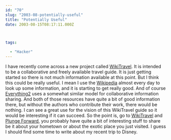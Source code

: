 ```yaml
---
id: "70"
slug: "2003-08-potentially-useful"
title: "Potentially Useful"
date: 2003-08-15T08:17:11.000Z



tags:

  - "Hacker"
---
```

<div class="sqs-html-content">
  <p>I have recently come across a new project called <a href="http://www.wikitravel.org">WikiTravel</a>.  It is intended to be a collaborative and freely available travel guide.  It is just getting started so there is not much information available at this point.  But I think this could be really useful.  I mean I use the <a href="http://wikipedia.org">Wikipedia</a> almost every day to look up some information, and it is starting to get really good.  And of course <a href="http://everything2.com/">Everything2</a> uses a somewhat similar model for collaborative information sharing.  And both of those resources have quite a bit of good information there, but without the authors who contribute their work, there would be nothing.  I can see a great use for the vision of this WikiTravel guide so it would be interesting if it can succeed.  So the point is, go to <a href="http://www.wikitravel.org">WikiTravel</a> and <a href="http://www.wikitravel.org/article/Wikitravel:Plunge_forward">Plunge Forward</a>, you probably have quite a bit of interesting stuff to share be it about your hometown or about the exotic place you just visited.  I guess I should find some time to write about my recent trip to Disney.</p>
</div>
